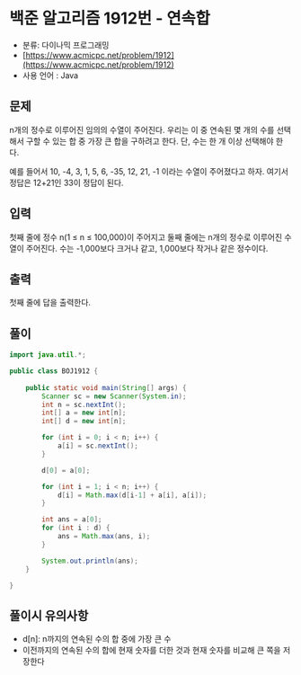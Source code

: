 # 백준 알고리즘 1912번 - 연속합

- 분류: 다이나믹 프로그래밍
- [https://www.acmicpc.net/problem/1912](https://www.acmicpc.net/problem/1912)
- 사용 언어 : Java

## 문제

n개의 정수로 이루어진 임의의 수열이 주어진다. 우리는 이 중 연속된 몇 개의 수를 선택해서 구할 수 있는 합 중 가장 큰 합을 구하려고 한다. 단, 수는 한 개 이상 선택해야 한다.

예를 들어서 10, -4, 3, 1, 5, 6, -35, 12, 21, -1 이라는 수열이 주어졌다고 하자. 여기서 정답은 12+21인 33이 정답이 된다.

## 입력

첫째 줄에 정수 n(1 ≤ n ≤ 100,000)이 주어지고 둘째 줄에는 n개의 정수로 이루어진 수열이 주어진다. 수는 -1,000보다 크거나 같고, 1,000보다 작거나 같은 정수이다.

## 출력

첫째 줄에 답을 출력한다.


## 풀이

```java
import java.util.*;

public class BOJ1912 {
    
	public static void main(String[] args) {
		Scanner sc = new Scanner(System.in);
		int n = sc.nextInt();
		int[] a = new int[n];
		int[] d = new int[n];

		for (int i = 0; i < n; i++) {
			a[i] = sc.nextInt();
		}

		d[0] = a[0];

		for (int i = 1; i < n; i++) {
			d[i] = Math.max(d[i-1] + a[i], a[i]);
		}

		int ans = a[0];
		for (int i : d) {
			ans = Math.max(ans, i);
		}

		System.out.println(ans);
	}

}
```

## 풀이시 유의사항

- d[n]: n까지의 연속된 수의 합 중에 가장 큰 수
- 이전까지의 연속된 수의 합에 현재 숫자를 더한 것과 현재 숫자를 비교해 큰 쪽을 저장한다
